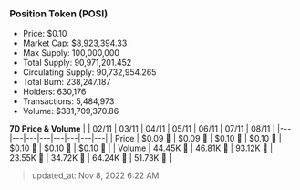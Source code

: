 
  ### Position Token (POSI)
  - Price: $0.10
  - Market Cap: $8,923,394.33
  - Max Supply: 100,000,000
  - Total Supply: 90,971,201.452
  - Circulating Supply: 90,732,954.265
  - Total Burn: 238,247.187
  - Holders: 630,176
  - Transactions: 5,484,973
  - Volume: $381,709,370.86

  **7D Price & Volume**
  | | 02&#x2F;11 | 03&#x2F;11 | 04&#x2F;11 | 05&#x2F;11 | 06&#x2F;11 | 07&#x2F;11 | 08&#x2F;11 |
  |---|---|---|---|---|---|---|---|
  | Price | $0.09 🔻 | $0.09 🚀 | $0.10 🚀 | $0.10 🚀 | $0.10 🚀 | $0.10 🔻 | $0.10 🔻 |
  | Volume | 44.45K 🔻 | 46.81K 🚀 | 93.12K 🚀 | 23.55K 🔻 | 34.72K 🚀 | 64.24K 🚀 | 51.73K 🔻 |

  > updated_at: Nov 8, 2022 6:22 AM
